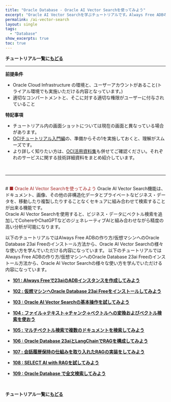 ```yaml
---
title: "Oracle Database - Oracle AI Vector Searchを使ってみよう"
excerpt: "Oracle AI Vector Searchを学ぶチュートリアルです。Always Free ADBの作成から、様々な使い方までを一通り体験します。"
permalink: /ai-vector-search
layout: single
tags: 
  - "Database"
show_excerpts: true
toc: true
---
```


**チュートリアル一覧に[もどる](/ocitutorials/)**
<br/>

----
**前提条件**  
+ Oracle Cloud Infrastructure の環境と、ユーザーアカウントがあること(トライアル環境でも実施いただける内容となっています。)
+ 適切なコンパートメントと、そこに対する適切な権限がユーザーに付与されていること

**特記事項**  
+ チュートリアル内の画面ショットについては現在の画面と異なっている場合があります。
+ [OCIチュートリアル入門編](/ocitutorials/beginners/)の、準備からその1を実施しておくと、理解がスムーズです。  
+ より詳しく知りたい方は、[OCI活用資料集](https://oracle-japan.github.io/ocidocs/services/database/)も併せてご確認ください。それぞれのサービスに関する技術詳細資料をまとめ紹介しています。
<br/>

----

<br/>
# <span style="color: brown; ">■ Oracle AI Vector Searchを使ってみよう</span>
Oracle AI Vector Search機能は、ドキュメント、画像、その他の非構造化データとプライベートなビジネス・データを、移動したり複製したりすることなくセキュアに組み合わせて検索することが出来る機能です。
<br/>
Oracle AI Vector Searchを使用すると、ビジネス・データにベクトル検索を追加してCohereやChatGPTなどのジェネレーティブAIと組み合わせながら精度の高い分析が可能になります。
<br/>

以下のチュートリアルではAlways Free ADBの作り方/仮想マシンへのOracle Database 23ai Freeのインストール方法から、Oracle AI Vector Searchの様々な使い方を学んでいただける内容になっています。
以下のチュートリアルではAlways Free ADBの作り方/仮想マシンへのOracle Database 23ai Freeのインストール方法から、Oracle AI Vector Searchの様々な使い方を学んでいただける内容になっています。
<br/>

+ **[101 : Always Freeで23aiのADBインスタンスを作成してみよう](./ai-vector101-always-free-adb/)**   

+ **[102 : 仮想マシンへOracle Database 23ai Freeをインストールしてみよう](./ai-vector102-23aifree-install/)**   

+ **[103 : Oracle AI Vector Searchの基本操作を試してみよう](./ai-vector103-basics/)**

+ **[104 : ファイル→テキスト→チャンク→ベクトルへの変換およびベクトル検索を使おう](./ai-vector104-file-to-embedding/)** 

+ **[105 : マルチベクトル検索で複数のドキュメントを検索してみよう](./ai-vector105-multi-vector-search/)**

+ **[106 : Oracle Database 23aiとLangChainでRAGを構成してみよう](./ai-vector106-23ai-langchain-rag/)**

+ **[107 : 会話履歴保持の仕組みを取り入れたRAGの実装をしてみよう](./ai-vector107-rag-chat-history/)**

+ **[108 : SELECT AI with RAGを試してみよう](./ai-vector108-select-ai-with-rag/)**

+ **[109 : Oracle Database で全文検索してみよう](./ai-vector109-oracletext/)**

<br/>

**チュートリアル一覧に[もどる](./)**
<br/>